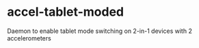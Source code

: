 # accel-tablet-moded
Daemon to enable tablet mode switching on 2-in-1 devices with 2 accelerometers

